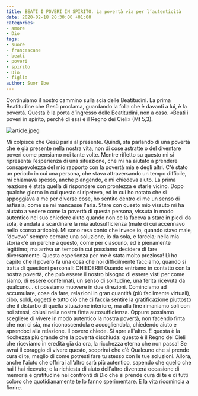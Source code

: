 ```yaml
---
title: BEATI I POVERI IN SPIRITO. La povertà via per l’autenticità
date: 2020-02-18 20:30:00 +01:00
categories:
- amore
- Dio
tags:
- suore
- francescane
- beati
- poveri
- spirito
- Dio
- figlio
author: Suor Ebe
---
```


Continuiamo il nostro cammino sulla scia delle Beatitudini. La prima Beatitudine che Gesù proclama, guardando la folla che è davanti a lui, è la povertà. Questa è la porta d’ingresso delle Beatitudini, non a
caso. «Beati i poveri in spirito, perché di essi è il Regno dei Cieli» (Mt 5,3).

![article.jpeg](/uploads/article.jpeg)

Mi colpisce che Gesù parla al presente. Quindi, sta parlando di una povertà che è già presente nella nostra vita, non di cose astratte o del diventare poveri come pensiamo noi tante volte.
Mentre rifletto su questo mi si ripresenta l’esperienza di una situazione, che mi ha aiutato a prendere consapevolezza del mio rapporto con la povertà mia e degli altri. C'è stato un periodo in cui una persona, che stava attraversando un tempo difficile, mi chiamava spesso, anche piangendo, e mi chiedeva aiuto.
La prima reazione è stata quella di rispondere con prontezza e starle vicino. Dopo qualche giorno in cui questo si ripeteva, ed in cui ho notato che si appoggiava a me per diverse cose, ho sentito dentro di me
un senso di asfissia, come se mi mancasse l'aria. Stare con questo mio vissuto mi ha aiutato a vedere come la povertà di questa persona, vissuta in modo autentico nel suo chiedere aiuto quando non ce la
faceva a stare in piedi da sola, è andata a scardinare la mia autosufficienza (male di cui accennavo nello scorso articolo). Mi sono resa conto che invece io, quando stavo male, “dovevo” sempre cercare una
soluzione, io da sola, e farcela; nella mia storia c’è un perché a questo, come per ciascuno, ed è pienamente legittimo; ma arriva un tempo in cui possiamo decidere di fare diversamente. Questa esperienza per me è stata molto preziosa! Lì ho capito che il povero fa una cosa che noi difficilmente
facciamo, quando si tratta di questioni personali: CHIEDERE! Quando entriamo in contatto con la nostra povertà, che può essere il nostro bisogno di essere visti per come siamo, di essere confermati, un senso
di solitudine, una ferita ricevuta da qualcuno... ci possiamo muovere in due direzioni. Cominciamo ad accumulare, cose da fare, relazioni in gran quantità (più facilmente virtuali), cibo, soldi, oggetti e tutto ciò
che ci faccia sentire la gratificazione piuttosto che il disturbo di quella situazione interiore, ma alla fine rimaniamo soli con noi stessi, chiusi nella nostra finta autosufficienza. Oppure possiamo scegliere di
vivere in modo autentico la nostra povertà, non facendo finta che non ci sia, ma riconoscendola e accogliendola, chiedendo aiuto e aprendoci alla relazione. Il povero chiede. Si apre all'altro. E questa è la
ricchezza più grande che la povertà dischiuda: questo è il Regno dei Cieli che riceviamo in eredità già da ora, la ricchezza eterna che non passa! Se avrai il coraggio di vivere questo, scoprirai che c'è Qualcuno
che si prende cura di te, meglio di come potresti fare tu stesso con le tue soluzioni. Allora, anche l'aiuto che offrirai all’altro sarà più autentico, sapendo che quello che hai l'hai ricevuto; e la richiesta di aiuto
dell'altro diventerà occasione di memoria e gratitudine nei confronti di Dio che si prende cura di te e di tutti coloro che quotidianamente te lo fanno sperimentare. E la vita ricomincia a fiorire.